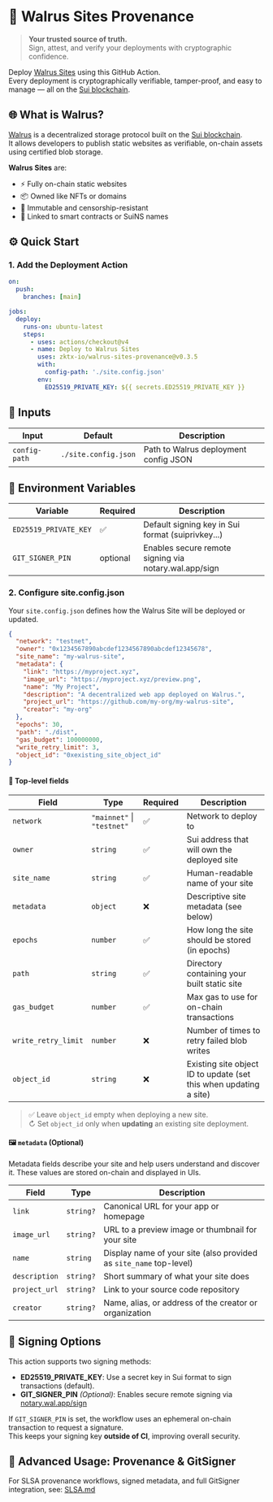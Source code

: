 # 🚀 Walrus Sites Provenance

> **Your trusted source of truth.**  
> Sign, attest, and verify your deployments with cryptographic confidence.

Deploy [Walrus Sites](https://docs.wal.app/walrus-sites/intro.html) using this GitHub Action.  
Every deployment is cryptographically verifiable, tamper-proof, and easy to manage — all on the [Sui blockchain](https://sui.io).

## 🌐 What is Walrus?

[Walrus](https://github.com/MystenLabs/walrus) is a decentralized storage protocol built on the [Sui blockchain](https://sui.io).  
It allows developers to publish static websites as verifiable, on-chain assets using certified blob storage.

**Walrus Sites** are:

- ⚡ Fully on-chain static websites
- 📦 Owned like NFTs or domains
- 🧱 Immutable and censorship-resistant
- 🔗 Linked to smart contracts or SuiNS names

## ⚙️ Quick Start

### 1. Add the Deployment Action

```yaml
on:
  push:
    branches: [main]

jobs:
  deploy:
    runs-on: ubuntu-latest
    steps:
      - uses: actions/checkout@v4
      - name: Deploy to Walrus Sites
        uses: zktx-io/walrus-sites-provenance@v0.3.5
        with:
          config-path: './site.config.json'
        env:
          ED25519_PRIVATE_KEY: ${{ secrets.ED25519_PRIVATE_KEY }}
```

## 📁 Inputs

| Input         | Default              | Description                           |
| ------------- | -------------------- | ------------------------------------- |
| `config-path` | `./site.config.json` | Path to Walrus deployment config JSON |

## 🔐 Environment Variables

| Variable              | Required | Description                                           |
| --------------------- | -------- | ----------------------------------------------------- |
| `ED25519_PRIVATE_KEY` | ✅       | Default signing key in Sui format (suiprivkey...)     |
| `GIT_SIGNER_PIN`      | optional | Enables secure remote signing via notary.wal.app/sign |

### 2. Configure site.config.json

Your `site.config.json` defines how the Walrus Site will be deployed or updated.

```json
{
  "network": "testnet",
  "owner": "0x1234567890abcdef1234567890abcdef12345678",
  "site_name": "my-walrus-site",
  "metadata": {
    "link": "https://myproject.xyz",
    "image_url": "https://myproject.xyz/preview.png",
    "name": "My Project",
    "description": "A decentralized web app deployed on Walrus.",
    "project_url": "https://github.com/my-org/my-walrus-site",
    "creator": "my-org"
  },
  "epochs": 30,
  "path": "./dist",
  "gas_budget": 100000000,
  "write_retry_limit": 3,
  "object_id": "0xexisting_site_object_id"
}
```

#### 🧹 Top-level fields

| Field               | Type                       | Required | Description                                                       |
| ------------------- | -------------------------- | -------- | ----------------------------------------------------------------- |
| `network`           | `"mainnet"` \| `"testnet"` | ✅       | Network to deploy to                                              |
| `owner`             | `string`                   | ✅       | Sui address that will own the deployed site                       |
| `site_name`         | `string`                   | ✅       | Human-readable name of your site                                  |
| `metadata`          | `object`                   | ❌       | Descriptive site metadata (see below)                             |
| `epochs`            | `number`                   | ✅       | How long the site should be stored (in epochs)                    |
| `path`              | `string`                   | ✅       | Directory containing your built static site                       |
| `gas_budget`        | `number`                   | ✅       | Max gas to use for on-chain transactions                          |
| `write_retry_limit` | `number`                   | ❌       | Number of times to retry failed blob writes                       |
| `object_id`         | `string`                   | ❌       | Existing site object ID to update (set this when updating a site) |

> ✅ Leave `object_id` empty when deploying a new site.  
> ↻ Set `object_id` only when **updating** an existing site deployment.

#### 🖼 `metadata` (Optional)

Metadata fields describe your site and help users understand and discover it. These values are stored on-chain and displayed in UIs.

| Field         | Type      | Description                                                        |
| ------------- | --------- | ------------------------------------------------------------------ |
| `link`        | `string?` | Canonical URL for your app or homepage                             |
| `image_url`   | `string?` | URL to a preview image or thumbnail for your site                  |
| `name`        | `string`  | Display name of your site (also provided as `site_name` top-level) |
| `description` | `string?` | Short summary of what your site does                               |
| `project_url` | `string?` | Link to your source code repository                                |
| `creator`     | `string?` | Name, alias, or address of the creator or organization             |

## 🔐 Signing Options

This action supports two signing methods:

- **ED25519_PRIVATE_KEY**: Use a secret key in Sui format to sign transactions (default).
- **GIT_SIGNER_PIN** _(Optional)_: Enables secure remote signing via [notary.wal.app/sign](https://notary.wal.app/sign)

If `GIT_SIGNER_PIN` is set, the workflow uses an ephemeral on-chain transaction to request a signature.  
This keeps your signing key **outside of CI**, improving overall security.

## 📎 Advanced Usage: Provenance & GitSigner

For SLSA provenance workflows, signed metadata, and full GitSigner integration,
see: [SLSA.md](./SLSA.md)
